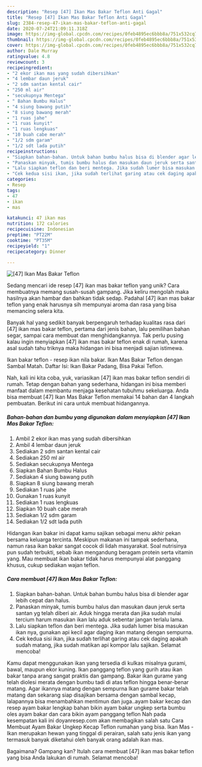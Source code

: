 ```yaml
---
description: "Resep [47] Ikan Mas Bakar Teflon Anti Gagal"
title: "Resep [47] Ikan Mas Bakar Teflon Anti Gagal"
slug: 2384-resep-47-ikan-mas-bakar-teflon-anti-gagal
date: 2020-07-24T21:09:11.318Z
image: https://img-global.cpcdn.com/recipes/0feb4895ec6bbb8a/751x532cq70/47-ikan-mas-bakar-teflon-foto-resep-utama.jpg
thumbnail: https://img-global.cpcdn.com/recipes/0feb4895ec6bbb8a/751x532cq70/47-ikan-mas-bakar-teflon-foto-resep-utama.jpg
cover: https://img-global.cpcdn.com/recipes/0feb4895ec6bbb8a/751x532cq70/47-ikan-mas-bakar-teflon-foto-resep-utama.jpg
author: Dale Murray
ratingvalue: 4.8
reviewcount: 3
recipeingredient:
- "2 ekor ikan mas yang sudah dibersihkan"
- "4 lembar daun jeruk"
- "2 sdm santan kental cair"
- "250 ml air"
- "secukupnya Mentega"
- " Bahan Bumbu Halus"
- "4 siung bawang putih"
- "8 siung bawang merah"
- "1 ruas jahe"
- "1 ruas kunyit"
- "1 ruas lengkuas"
- "10 buah cabe merah"
- "1/2 sdm garam"
- "1/2 sdt lada putih"
recipeinstructions:
- "Siapkan bahan-bahan. Untuk bahan bumbu halus bisa di blender agar lebih cepat dan halus."
- "Panaskan minyak, tumis bumbu halus dan masukan daun jeruk serta santan yg telah diberi air. Aduk hingga merata dan jika sudah mulai tercium harum masukan ikan lalu aduk sebentar jangan terlalu lama."
- "Lalu siapkan teflon dan beri mentega. Jika sudah lumer bisa masukan ikan nya, gunakan api kecil agar daging ikan matang dengan sempurna."
- "Cek kedua sisi ikan, jika sudah terlihat garing atau cek daging apakah sudah matang, jika sudah matikan api kompor lalu sajikan. Selamat mencoba!"
categories:
- Resep
tags:
- 47
- ikan
- mas

katakunci: 47 ikan mas 
nutrition: 172 calories
recipecuisine: Indonesian
preptime: "PT22M"
cooktime: "PT35M"
recipeyield: "1"
recipecategory: Dinner

---
```



![[47] Ikan Mas Bakar Teflon](https://img-global.cpcdn.com/recipes/0feb4895ec6bbb8a/751x532cq70/47-ikan-mas-bakar-teflon-foto-resep-utama.jpg)

Sedang mencari ide resep [47] ikan mas bakar teflon yang unik? Cara membuatnya memang susah-susah gampang. Jika keliru mengolah maka hasilnya akan hambar dan bahkan tidak sedap. Padahal [47] ikan mas bakar teflon yang enak harusnya sih mempunyai aroma dan rasa yang bisa memancing selera kita.

Banyak hal yang sedikit banyak berpengaruh terhadap kualitas rasa dari [47] ikan mas bakar teflon, pertama dari jenis bahan, lalu pemilihan bahan segar, sampai cara membuat dan menghidangkannya. Tak perlu pusing kalau ingin menyiapkan [47] ikan mas bakar teflon enak di rumah, karena asal sudah tahu triknya maka hidangan ini bisa menjadi sajian istimewa.

Ikan bakar teflon - resep ikan nila bakar. Ikan Mas Bakar Teflon dengan Sambal Matah. Daftar Isi: Ikan Bakar Padang, Bisa Pakai Teflon.


Nah, kali ini kita coba, yuk, variasikan [47] ikan mas bakar teflon sendiri di rumah. Tetap dengan bahan yang sederhana, hidangan ini bisa memberi manfaat dalam membantu menjaga kesehatan tubuhmu sekeluarga. Anda bisa membuat [47] Ikan Mas Bakar Teflon memakai 14 bahan dan 4 langkah pembuatan. Berikut ini cara untuk membuat hidangannya.

<!--inarticleads1-->

##### Bahan-bahan dan bumbu yang digunakan dalam menyiapkan [47] Ikan Mas Bakar Teflon:

1. Ambil 2 ekor ikan mas yang sudah dibersihkan
1. Ambil 4 lembar daun jeruk
1. Sediakan 2 sdm santan kental cair
1. Sediakan 250 ml air
1. Sediakan secukupnya Mentega
1. Siapkan  Bahan Bumbu Halus
1. Sediakan 4 siung bawang putih
1. Siapkan 8 siung bawang merah
1. Sediakan 1 ruas jahe
1. Gunakan 1 ruas kunyit
1. Sediakan 1 ruas lengkuas
1. Siapkan 10 buah cabe merah
1. Sediakan 1/2 sdm garam
1. Sediakan 1/2 sdt lada putih


Hidangan ikan bakar ini dapat kamu sajikan sebagai menu akhir pekan bersama keluarga tercinta. Meskipun makanan ini tampak sederhana, namun rasa ikan bakar sangat cocok di lidah masyarakat. Soal nutrisinya pun sudah terbukti, sebab ikan mengandung beragam protein serta vitamin yang. Mau membuat ikan bakar tidak harus mempunyai alat panggang khusus, cukup sediakan wajan teflon. 

<!--inarticleads2-->

##### Cara membuat [47] Ikan Mas Bakar Teflon:

1. Siapkan bahan-bahan. Untuk bahan bumbu halus bisa di blender agar lebih cepat dan halus.
1. Panaskan minyak, tumis bumbu halus dan masukan daun jeruk serta santan yg telah diberi air. Aduk hingga merata dan jika sudah mulai tercium harum masukan ikan lalu aduk sebentar jangan terlalu lama.
1. Lalu siapkan teflon dan beri mentega. Jika sudah lumer bisa masukan ikan nya, gunakan api kecil agar daging ikan matang dengan sempurna.
1. Cek kedua sisi ikan, jika sudah terlihat garing atau cek daging apakah sudah matang, jika sudah matikan api kompor lalu sajikan. Selamat mencoba!


Kamu dapat menggunakan ikan yang tersedia di kulkas misalnya gurami, bawal, maupun ekor kuning. Ikan panggang teflon yang gurih atau ikan bakar tanpa arang sangat praktis dan gampang. Bakar ikan gurame yang telah diolesi merata dengan bumbu tadi di atas teflon hingga benar-benar matang. Agar ikannya matang dengan sempurna Ikan gurame bakar telah matang dan sekarang siap disajikan bersama dengan sambal kecap, lalapannya bisa menambahkan mentimun dan juga..ayam bakar kecap dan resep ayam bakar lengkap bahan bikin ayam bakar ungkep serta bumbu oles ayam bakar dan cara bikin ayam panggang teflon Nah pada kesempatan kali ini doyanresep.com akan membagikan salah satu Cara Membuat Ayam Bakar Ungkep Kecap Teflon rumahan yang bisa. Ikan Mas - Ikan merupakan hewan yang tinggal di perairan, salah satu jenis ikan yang termasuk banyak diketahui oleh banyak orang adalah ikan mas. 

Bagaimana? Gampang kan? Itulah cara membuat [47] ikan mas bakar teflon yang bisa Anda lakukan di rumah. Selamat mencoba!
